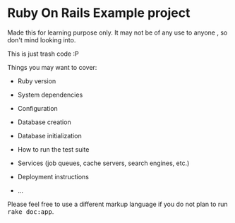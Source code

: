 # Ruby On Rails Example project

Made this for learning purpose only. It may not be of any use to anyone , so don't mind looking into.

This is just trash code :P


Things you may want to cover:

* Ruby version

* System dependencies

* Configuration

* Database creation

* Database initialization

* How to run the test suite

* Services (job queues, cache servers, search engines, etc.)

* Deployment instructions

* ...


Please feel free to use a different markup language if you do not plan to run
<tt>rake doc:app</tt>.
